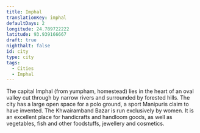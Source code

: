 ```yaml
---
title: Imphal
translationKey: imphal
defaultDays: 2
longitude: 24.789722222
latitude: 93.939166667
draft: true
nighthalt: false
id: city
type: city
tags:
  - Cities
  - Imphal
---
```

The capital Imphal (from yumpham, homestead) lies in the heart of an oval valley cut through by narrow rivers and surrounded by forested hills. The city has a large open space for a polo ground, a sport Manipuris claim to have invented. The Khwairamband Bazar is run exclusively by women. It is an excellent place for handicrafts and handloom goods, as well as vegetables, fish and other foodstuffs, jewellery and cosmetics.